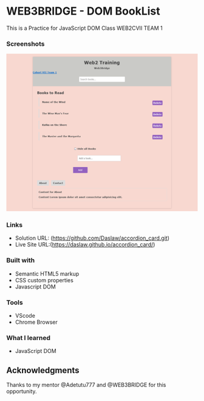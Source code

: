 # WEB3BRIDGE - DOM BookList

This is a Practice for JavaScript DOM Class WEB2CVII TEAM 1

### Screenshots

![](./assets/images/Screenshot%202022-09-18%20at%2014-31-10%20JavaScript%20DOM%20Tutorials.png)

### Links

- Solution URL: (https://github.com/Daslaw/accordion_card.git)
- Live Site URL:(https://daslaw.github.io/accordion_card/)

### Built with

- Semantic HTML5 markup
- CSS custom properties
- Javascript DOM

### Tools

- VScode
- Chrome Browser

### What I learned

- JavaScript DOM

## Acknowledgments

Thanks to my mentor @Adetutu777 and @WEB3BRIDGE for this opportunity.